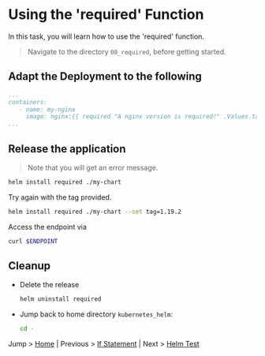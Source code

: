 # Using the 'required' Function

In this task, you will learn how to use the 'required' function.

> Navigate to the directory `08_required`, before getting started.

## Adapt the Deployment to the following

```yaml
...
containers:
   - name: my-nginx
     image: nginx:{{ required "A nginx version is required!" .Values.tag }}
...
```

## Release the application

> Note that you will get an error message.
```bash
helm install required ./my-chart 
```

Try again with the tag provided.
```bash
helm install required ./my-chart --set tag=1.19.2
```

Access the endpoint via 
```bash
curl $ENDPOINT
```

## Cleanup
* Delete the release
  ```bash
  helm uninstall required
  ```
* Jump back to home directory `kubernetes_helm`:
  ```bash
  cd -
  ```

Jump > [Home](../README.md) | Previous > [If Statement](../07_ifs/README.md) | Next > [Helm Test](../09_tests/README.md)